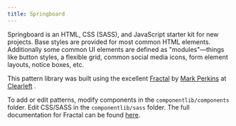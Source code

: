 ```yaml
---
title: Springboard
---
```


Springboard is an HTML, CSS (SASS), and JavaScript starter kit for new projects. Base styles are provided for most common HTML elements. Additionally some common UI elements are defined as "modules"—things like button styles, a flexible grid, common social media icons, form element layouts, notice boxes, etc.

This pattern library was built using the excellent [Fractal](https://github.com/frctl/fractal) by [Mark Perkins](http://github.com/allmarkedup) at [Clearleft](http://clearleft.com/) .

To add or edit patterns, modify components in the `componentlib/components` folder. Edit CSS/SASS in the `componentlib/sass` folder. The full documentation for Fractal can be found [here](http://fractal.build/).